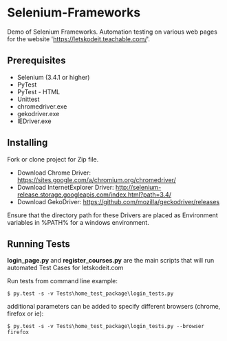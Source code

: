 # Selenium-Frameworks
Demo of Selenium Frameworks. Automation testing on various web pages for the website 'https://letskodeit.teachable.com/'.
## Prerequisites
* Selenium (3.4.1 or higher)
* PyTest 
* PyTest - HTML
* Unittest
* chromedriver.exe
* gekodriver.exe
* IEDriver.exe
## Installing
Fork or clone project for Zip file. 
* Download Chrome Driver: https://sites.google.com/a/chromium.org/chromedriver/
* Download InternetExplorer Driver: http://selenium-release.storage.googleapis.com/index.html?path=3.4/
* Download GekoDriver: https://github.com/mozilla/geckodriver/releases

Ensure that the directory path for these Drivers are placed as Environment variables in %PATH% for a windows environment.

## Running Tests 
__login_page.py__ and __register_courses.py__ are the main scripts that will run automated Test Cases for letskodeit.com

Run tests from command line example:

```
$ py.test -s -v Tests\home_test_package\login_tests.py
```
additional parameters can be added to specify different browsers (chrome, firefox or ie):
```
$ py.test -s -v Tests\home_test_package\login_tests.py --browser firefox
```

